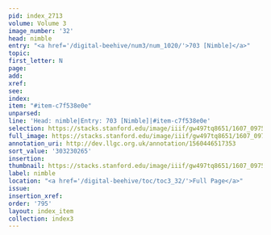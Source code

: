 ```yaml
---
pid: index_2713
volume: Volume 3
image_number: '32'
head: nimble
entry: "<a href='/digital-beehive/num3/num_1020/'>703 [Nimble]</a>"
topic:
first_letter: N
page:
add:
xref:
see:
index:
item: "#item-c7f538e0e"
unparsed:
line: 'Head: nimble|Entry: 703 [Nimble]|#item-c7f538e0e'
selection: https://stacks.stanford.edu/image/iiif/gw497tq8651/1607_0975/1871,265,441,112/full/0/default.jpg
full_image: https://stacks.stanford.edu/image/iiif/gw497tq8651/1607_0975/full/full/0/default.jpg
annotation_uri: http://dev.llgc.org.uk/annotation/1560446517353
sort_value: '303230265'
insertion:
thumbnail: https://stacks.stanford.edu/image/iiif/gw497tq8651/1607_0975/1871,265,441,112/150,/0/default.jpg
label: nimble
location: "<a href='/digital-beehive/toc/toc3_32/'>Full Page</a>"
issue:
insertion_xref:
order: '795'
layout: index_item
collection: index3
---
```


